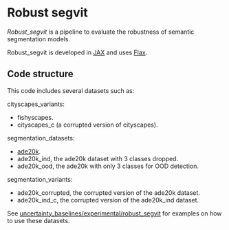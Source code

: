 # Robust segvit

*Robust_segvit* is a pipeline to evaluate the robustness of semantic segmentation models.

Robust_segvit is developed in [JAX](https://github.com/jax-ml/jax) and uses [Flax](https://github.com/google/flax).


## Code structure
This code includes several datasets such as: <br>

cityscapes_variants: <br>
  - fishyscapes. <br>
  - cityscapes_c (a corrupted version of cityscapes). <br>

segmentation_datasets: <br>
  - [ade20k](https://groups.csail.mit.edu/vision/datasets/ADE20K/). <br>
  - ade20k_ind, the ade20k dataset with 3 classes dropped. <br>
  - ade20k_ood, the ade20k with only 3 classes for OOD detection. <br>

segmentation_variants: <br>
  - ade20k_corrupted, the corrupted version of the ade20k dataset. <br>
  - ade20k_ind_c, the corrupted version of the ade20k_ind dataset. <br>

See [uncertainty_baselines/experimental/robust_segvit](https://github.com/google/uncertainty-baselines/experimental/robust_segvit) for examples on how to use these datasets.
